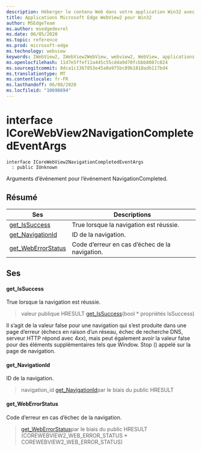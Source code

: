 ```yaml
---
description: Héberger le contenu Web dans votre application Win32 avec le contrôle Microsoft Edge WebView2
title: Applications Microsoft Edge WebView2 pour Win32
author: MSEdgeTeam
ms.author: msedgedevrel
ms.date: 06/05/2020
ms.topic: reference
ms.prod: microsoft-edge
ms.technology: webview
keywords: IWebView2, IWebView2WebView, webview2, WebView, applications Win32, Win32, Edge, ICoreWebView2, ICoreWebView2Controller, contrôle de navigateur, html Edge
ms.openlocfilehash: 11d7e5ffef11a445c55cd4a9d70fcbbb8087c024
ms.sourcegitcommit: 8dca1c1367853e45a0a975bc89b1818adb117bd4
ms.translationtype: MT
ms.contentlocale: fr-FR
ms.lasthandoff: 06/08/2020
ms.locfileid: "10698694"
---
```

# interface ICoreWebView2NavigationCompletedEventArgs 

```
interface ICoreWebView2NavigationCompletedEventArgs
  : public IUnknown
```

Arguments d’événement pour l’événement NavigationCompleted.

## Résumé

 Ses                        | Descriptions
--------------------------------|---------------------------------------------
[get_IsSuccess](#get_issuccess) | True lorsque la navigation est réussie.
[get_NavigationId](#get_navigationid) | ID de la navigation.
[get_WebErrorStatus](#get_weberrorstatus) | Code d’erreur en cas d’échec de la navigation.

## Ses

#### get_IsSuccess 

True lorsque la navigation est réussie.

> valeur publique HRESULT [get_IsSuccess](#get_issuccess)(bool * propriétés IsSuccess)

Il s’agit de la valeur false pour une navigation qui s’est produite dans une page d’erreur (échecs en raison d’un réseau, échec de recherche DNS, serveur HTTP répond avec 4xx), mais peut également avoir la valeur false pour des éléments supplémentaires tels que Window. Stop () appelé sur la page de navigation.

#### get_NavigationId 

ID de la navigation.

> navigation_id [get_NavigationId](#get_navigationid)par le biais du public HRESULT

#### get_WebErrorStatus 

Code d’erreur en cas d’échec de la navigation.

> [get_WebErrorStatus](#get_weberrorstatus)par le biais du public HRESULT (COREWEBVIEW2_WEB_ERROR_STATUS * COREWEBVIEW2_WEB_ERROR_STATUS)

